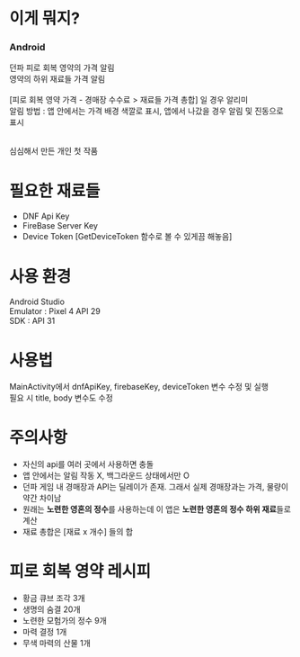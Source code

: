 # 이게 뭐지?
<h3>Android</h3>
던파 피로 회복 영약의 가격 알림 <br>
영약의 하위 재료들 가격 알림 <br>
<br>
[피로 회복 영약 가격 - 경매장 수수료 > 재료들 가격 총합] 일 경우 알리미 <br>
알림 방법 : 앱 안에서는 가격 배경 색깔로 표시, 앱에서 나갔을 경우 알림 및 진동으로 표시 <br>
<br>

심심해서 만든 개인 첫 작품


# 필요한 재료들
- DNF Api Key
- FireBase Server Key
- Device Token [GetDeviceToken 함수로 볼 수 있게끔 해놓음]

# 사용 환경
Android Studio <br>
Emulator : Pixel 4 API 29 <br>
SDK : API 31

# 사용법
MainActivity에서 dnfApiKey, firebaseKey, deviceToken 변수 수정 및 실행 <br>
필요 시 title, body 변수도 수정

# 주의사항
- 자신의 api를 여러 곳에서 사용하면 충돌
- 앱 안에서는 알림 작동 X, 백그라운드 상태에서만 O
- 던파 게임 내 경매장과 API는 딜레이가 존재. 그래서 실제 경매장과는 가격, 물량이 약간 차이남
- 원래는 <strong>노련한 영혼의 정수</strong>를 사용하는데 이 앱은 <strong>노련한 영혼의 정수 하위 재료</strong>들로 계산
- 재료 총합은 [재료 x 개수] 들의 합

# 피로 회복 영약 레시피
- 황금 큐브 조각 3개
- 생명의 숨결 20개
- 노련한 모험가의 정수 9개
- 마력 결정 1개
- 무색 마력의 산물 1개
